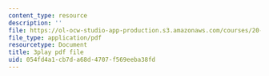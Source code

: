 ```yaml
---
content_type: resource
description: ''
file: https://ol-ocw-studio-app-production.s3.amazonaws.com/courses/20-219-becoming-the-next-bill-nye-writing-and-hosting-the-educational-show-january-iap-2015/054fd4a1cb7da68d4707f569eeba38fd_q4524Q4xnqA.pdf
file_type: application/pdf
resourcetype: Document
title: 3play pdf file
uid: 054fd4a1-cb7d-a68d-4707-f569eeba38fd
---
```

